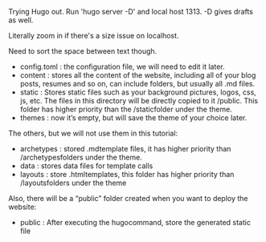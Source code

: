 Trying Hugo out.
Run 'hugo server -D' and local host 1313. -D gives drafts as well.

Literally zoom in if there's a size issue on localhost.

Need to sort the space between text though.


- config.toml : the configuration file, we will need to edit it later.
- content : stores all the content of the website, including all of your blog posts, resumes and so on, can include folders, but usually all .md files.
- static : Stores static files such as your background pictures, logos, css, js, etc. The files in this directory will be directly copied to it /public. This folder has higher priority than the /staticfolder under the theme.
- themes : now it’s empty, but will save the theme of your choice later.

The others, but we will not use them in this tutorial:
- archetypes : stored .mdtemplate files, it has higher priority than /archetypesfolders under the theme.
- data : stores data files for template calls
- layouts : store .htmltemplates, this folder has higher priority than /layoutsfolders under the theme

Also, there will be a “public” folder created when you want to deploy the website:
- public : After executing the hugocommand, store the generated static file